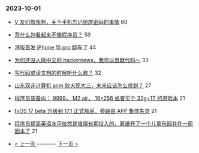 ### 2023-10-01 
- [V 友们救我啊，关于手机忘记锁屏密码的事情](https://www.v2ex.com/t/978401) 60
- [背什么包看起来不像程序员？](https://www.v2ex.com/t/978422) 59
- [港版首发 iPhone 15 pro 翻车了](https://www.v2ex.com/t/978396) 44
- [为何还没人做中文的 hackernews，我可以贡献代码～](https://www.v2ex.com/t/978395) 33
- [写代码或读文档的时候听什么歌？](https://www.v2ex.com/t/978361) 32
- [山东双非计算机 acm 败犬现大三，未来应该怎么规划？](https://www.v2ex.com/t/978372) 27
- [程序员装备向： 9999， M2 air， 16+256 或者买个 32g+1T 的游戏本](https://www.v2ex.com/t/978470) 21
- [tvOS 17 beta 升级到 17.1 正式版后，旁路由 APP 集体失灵](https://www.v2ex.com/t/978343) 21
- [程序员提高英语水平依然是值得长期投入的，离谱开了一个儿童乐园并在一周回本了](https://www.v2ex.com/t/978399) 21 

- [ < 上一页 ](https://github.com/able8/v2ex-hot-record/blob/master/2023-09-30.md) -------- [ 下一页 > ](https://github.com/able8/v2ex-hot-record/blob/master/2023-10-02.md)